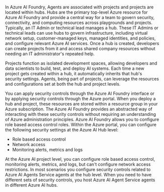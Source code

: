 In Azure AI Foundry, Agents are associated with projects and projects are located within hubs. Hubs are the primary top-level Azure resource for Azure AI Foundry and provide a central way for a team to govern security, connectivity, and computing resources across playgrounds and projects. Typically, an IT Admin or technical lead manages a hub. These IT Admins or technical leads can use hubs to govern infrastructure, including virtual network setup, customer-managed keys, managed identities, and policies, and configure relevant Azure AI services. Once a hub is created, developers can create projects from it and access shared company resources without needing an IT administrator's repeated help.

Projects function as isolated development spaces, allowing developers and data scientists to build, test, and deploy AI systems. Each time a new project gets created within a hub, it automatically inherits that hub's security settings. Agents, being part of projects, can leverage the resources and configurations set at both the hub and project levels.

You can apply security controls through the Azure AI Foundry interface or by applying security controls through the Azure portal. When you deploy a hub and project, these resources are stored within a resource group in your Azure subscription. The Azure AI Foundry provides an abstracted way of interacting with these security controls without requiring an understanding of Azure administration principles. Azure AI Foundry allows you to configure role based access control roles. Within the Azure portal, you can configure the following security settings at the Azure AI Hub level:

- Role based access control
- Network access
- Monitoring alerts, metrics and logs

At the Azure AI project level, you can configure role based access control, monitoring alerts, metrics, and logs, but can't configure network access restrictions. In most scenarios you configure security controls related to Azure AI Agents Service agents at the hub level. When you need to have different sets of security controls, you host Azure AI Agent Service agents in different Azure AI hubs.

